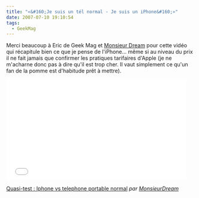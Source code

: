 ```yaml
---
title: "«&#160;Je suis un tél normal - Je suis un iPhone&#160;»"
date: 2007-07-10 19:10:54
tags:
  - GeekMag
---
```


Merci beaucoup à Eric de Geek Mag et [Monsieur Dream](http://www.cyprien.fr/index.php/2007/08/30/115-je-ne-veux-pas-etre-dans-la-tete-d-un-pro-mac-fanatise/) pour cette vidéo qui récapitule bien ce que je pense de l'iPhone… même si au niveau du prix il ne fait jamais que confirmer les pratiques tarifaires d'Apple (je ne m'acharne donc pas à dire qu'il est trop cher. Il vaut simplement ce qu'un fan de la pomme est d'habitude prêt à mettre).

<iframe frameborder="0" width="480" height="270" src="//www.dailymotion.com/embed/video/x2fj4m" allowfullscreen></iframe>

[Quasi-test : Iphone vs telephone portable normal](http://www.dailymotion.com/video/x2fj4m_quasi-test-iphone-vs-telephone-port_tech) _par [MonsieurDream](http://www.dailymotion.com/MonsieurDream)_